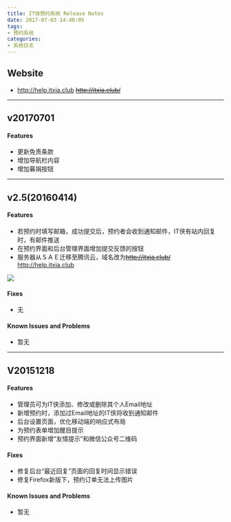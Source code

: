 ```yaml
---
title: IT侠预约系统 Release Notes
date: 2017-07-03 14:40:05
tags: 
- 预约系统
categories: 
- 系统日志
---
```


## Website
* http://help.itxia.club ~~http://itxia.club/~~

---

## v20170701

#### Features

* 更新免责条款
* 增加导航栏内容
* 增加募捐按钮

---
## v2.5(20160414)

#### Features

* 若预约时填写邮箱，成功提交后，预约者会收到通知邮件，IT侠有站内回复时，有邮件推送
* 在预约界面和后台管理界面增加提交反馈的按钮
* 服务器从ＳＡＥ迁移至腾讯云，域名改为~~http://itxia.club/~~ http://help.itxia.club

![](/images/2016/04/notif2.png)

#### Fixes
* 无

#### Known Issues and Problems
* 暂无

------

## V20151218

#### Features
* 管理员可为IT侠添加、修改或删除其个人Email地址
* 新增预约时，添加过Email地址的IT侠将收到通知邮件
* 后台设置页面，优化移动端的响应式布局
* 为预约表单增加醒目提示
* 预约界面新增“友情提示”和微信公众号二维码

#### Fixes
* 修复后台“最近回复”页面的回复时间显示错误
* 修复Firefox新版下，预约订单无法上传图片

#### Known Issues and Problems
* 暂无


